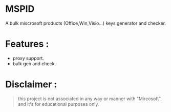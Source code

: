 # MSPID
A bulk miscrosoft products (Office,Win,Visio...) keys generator and checker.

# Features :

 - proxy support.
 - bulk gen and check.






# Disclaimer :
> this project is not associated in any way or manner with "Mircosoft",
> and it's for educational purposes only.

